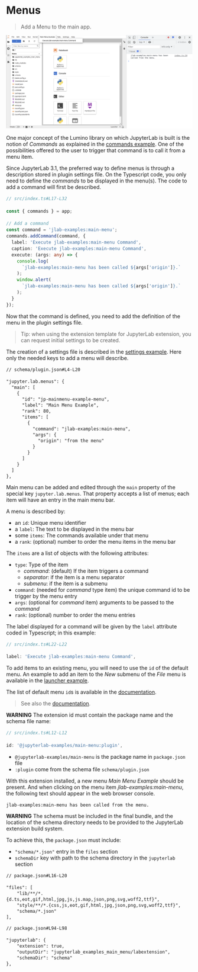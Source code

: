 # Menus

> Add a Menu to the main app.

![New Menu](preview.png)

One major concept of the Lumino library on which JupyterLab is built is
the notion of _Commands_ as explained in the [commands example](../commands/README.md).
One of the possibilities offered to the user to trigger that command is to call it from
a menu item.

Since JupyterLab 3.1, the preferred way to define menus is through a description
stored in plugin settings file. On the Typescript code, you only need
to define the _commands_ to be displayed in the menu(s). The code to add
a command will first be described.

<!-- prettier-ignore-start -->
```ts
// src/index.ts#L17-L32

const { commands } = app;

// Add a command
const command = 'jlab-examples:main-menu';
commands.addCommand(command, {
  label: 'Execute jlab-examples:main-menu Command',
  caption: 'Execute jlab-examples:main-menu Command',
  execute: (args: any) => {
    console.log(
      `jlab-examples:main-menu has been called ${args['origin']}.`
    );
    window.alert(
      `jlab-examples:main-menu has been called ${args['origin']}.`
    );
  }
});
```
<!-- prettier-ignore-end -->

Now that the command is defined, you need to add the definition of the menu
in the plugin settings file.

> Tip: when using the extension template for JupyterLab extension, you can
> request initial settings to be created.

The creation of a settings file is described in the [settings example](../settings/README.md). Here only the needed keys to add a menu will describe.

<!-- prettier-ignore-start -->

```json5
// schema/plugin.json#L4-L20

"jupyter.lab.menus": {
  "main": [
    {
      "id": "jp-mainmenu-example-menu",
      "label": "Main Menu Example",
      "rank": 80,
      "items": [
        {
          "command": "jlab-examples:main-menu",
          "args": {
            "origin": "from the menu"
          }
        }
      ]
    }
  ]
},
```

<!-- prettier-ignore-start -->

Main menu can be added and edited through the `main` property of the special
key `jupyter.lab.menus`. That property accepts a list of menus; each item will
have an entry in the main menu bar.

A menu is described by:

- an `id`: Unique menu identifier
- a `label`: The text to be displayed in the menu bar
- some `items`: The commands available under that menu
- a `rank`: (optional) number to order the menu items in the menu bar

The `items` are a list of objects with the following attributes:

- `type`: Type of the item
  - _command_: (default) If the item triggers a command
  - _separator_: if the item is a menu separator
  - _submenu_: if the item is a submenu
- `command`: (needed for _command_ type item) the unique command id to be trigger by the menu entry
- `args`: (optional for _command_ item) arguments to be passed to the _command_
- `rank`: (optional) number to order the menu entries

The label displayed for a command will be given by the `label` attribute
coded in Typescript; in this example:

<!-- prettier-ignore-start -->
```ts
// src/index.ts#L22-L22

label: 'Execute jlab-examples:main-menu Command',
```
<!-- prettier-ignore-end -->

To add items to an existing menu, you will need to use the `id` of the default menu.
An example to add an item to the _New_ submenu of the _File_ menu is available in the
[launcher example](../launcher/schema/plugin.json).

The list of default menu `id`s is available in the [documentation](https://jupyterlab.readthedocs.io/en/stable/extension/extension_points.html#settings-defined-menu).

> See also the [documentation](https://jupyterlab.readthedocs.io/en/stable/extension/extension_points.html#settings-defined-menu).

**WARNING** The extension id must contain the package name and the schema file name:

<!-- prettier-ignore-start -->
```ts
// src/index.ts#L12-L12

id: '@jupyterlab-examples/main-menu:plugin',
```
<!-- prettier-ignore-end -->

- `@jupyterlab-examples/main-menu` is the package name in `package.json` file
- `:plugin` come from the schema file `schema/plugin.json`

With this extension installed, a new menu _Main Menu Example_ should be present. And when
clicking on the menu item _jlab-examples:main-menu_, the following text should appear
in the web browser console.

```
jlab-examples:main-menu has been called from the menu.
```

**WARNING** The schema must be included in the final bundle, and the location of the
schema directory needs to be provided to the JupyterLab extension build system.

To achieve this, the `package.json` must include:

- `"schema/*.json"` entry in the `files` section
- `schemaDir` key with path to the schema directory in the `jupyterlab` section

<!-- prettier-ignore-start -->
```json5
// package.json#L16-L20

"files": [
    "lib/**/*.{d.ts,eot,gif,html,jpg,js,js.map,json,png,svg,woff2,ttf}",
    "style/**/*.{css,js,eot,gif,html,jpg,json,png,svg,woff2,ttf}",
    "schema/*.json"
],
```
<!-- prettier-ignore-end -->

<!-- prettier-ignore-start -->
```json5
// package.json#L94-L98

"jupyterlab": {
    "extension": true,
    "outputDir": "jupyterlab_examples_main_menu/labextension",
    "schemaDir": "schema"
},
```
<!-- prettier-ignore-end -->
